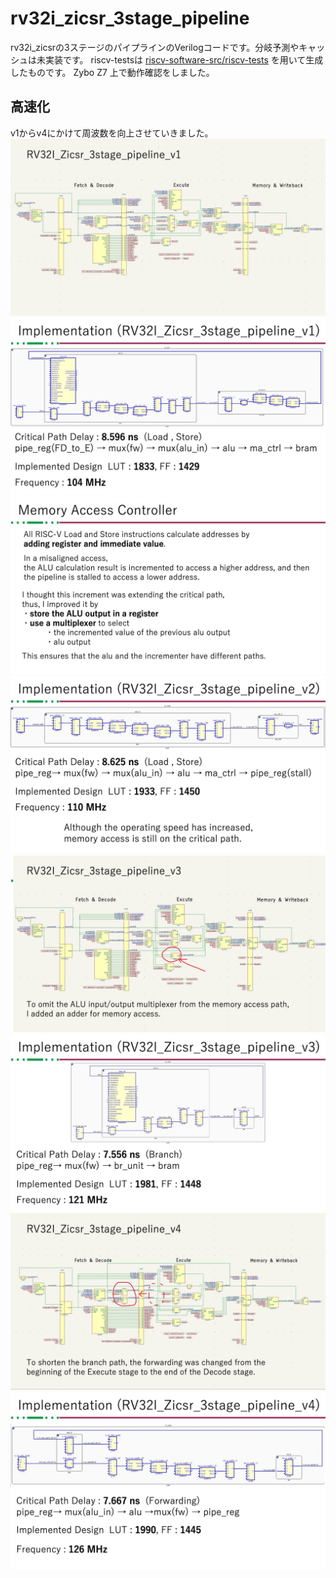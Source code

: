 # rv32i_zicsr_3stage_pipeline
rv32i_zicsrの3ステージのパイプラインのVerilogコードです。分岐予測やキャッシュは未実装です。
riscv-testsは [riscv-software-src/riscv-tests](https://github.com/riscv-software-src/riscv-tests) を用いて生成したものです。
Zybo Z7 上で動作確認をしました。

## 高速化
v1からv4にかけて周波数を向上させていきました。
![](jpeg/v1_schematic.jpeg)
![](jpeg/v1_implement.jpeg)
![](jpeg/v2_improve.jpeg)
![](jpeg/v2_implement.jpeg)
![](jpeg/v3_schematic.jpeg)
![](jpeg/v3_implement.jpeg)
![](jpeg/v4_schematic.jpeg)
![](jpeg/v4_implement.jpeg)


